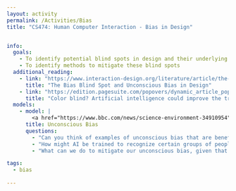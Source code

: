 ```yaml
---
layout: activity
permalink: /Activities/Bias
title: "CS474: Human Computer Interaction - Bias in Design"


info: 
  goals: 
    - To identify potential blind spots in design and their underlying cause
    - To identify methods to mitigate these blind spots
  additional_reading:
    - link: "https://www.interaction-design.org/literature/article/the-bias-blind-spot-and-unconscious-bias-in-design"
      title: "The Bias Blind Spot and Unconscious Bias in Design"  
    - link: "https://edition.pagesuite.com/popovers/dynamic_article_popover.aspx?artguid=96716b03-dbbf-43e2-988d-5905d1a1167c&appid=1165"
      title: "Color blind? Artificial intelligence could improve the treatment of breast cancer, but there are worries it might worsen disparities"       
  models:
    - model: |
        <a href="https://www.bbc.com/news/science-environment-34910954"><img src="https://ichef.bbci.co.uk/news/976/cpsprodpb/126CF/production/_86917457_surgeon_dilemma-03.jpg" alt="A slide in which a surgeon says that they are about to operate on their son."></a>
      title: Unconscious Bias
      questions:
        - "Can you think of examples of unconscious bias that are beneficial from an evolutionary perspective?"
        - "How might AI be trained to recognize certain groups of people, and what real-world consequences can you think of?"
        - "What can we do to mitigate our unconscious bias, given that we can't necessarily identify them all specifically?"

tags:
  - bias
  
---
```

